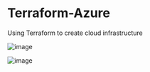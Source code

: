 # Terraform-Azure
Using Terraform to create cloud infrastructure 


![image](https://github.com/user-attachments/assets/7eff1e41-f6a6-4b9a-afb6-256f06c4bc74)




![image](https://github.com/user-attachments/assets/aa62a64d-f6a8-4155-a8c5-5176ce65f6af)

